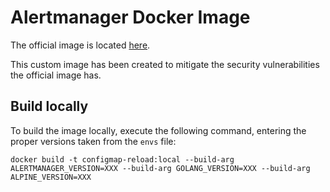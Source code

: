 # Alertmanager Docker Image

The official image is located [here](https://github.com/prometheus/alertmanager/blob/main/Dockerfile).

This custom image has been created to mitigate the security vulnerabilities the official image has.

## Build locally

To build the image locally, execute the following command, entering the proper versions taken from the `envs` file:
```
docker build -t configmap-reload:local --build-arg ALERTMANAGER_VERSION=XXX --build-arg GOLANG_VERSION=XXX --build-arg ALPINE_VERSION=XXX
```
